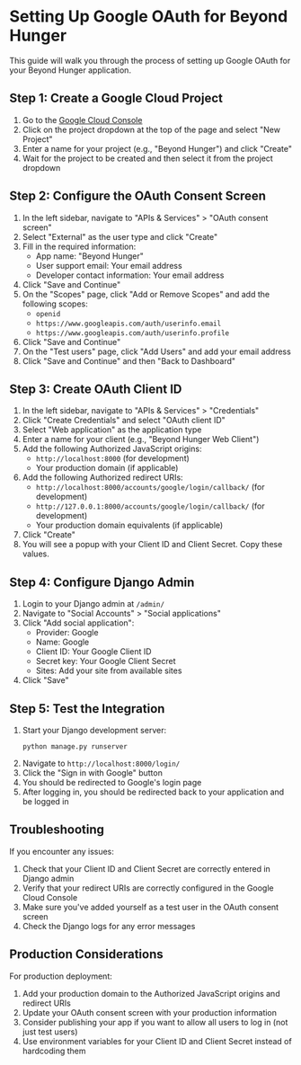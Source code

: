 # Setting Up Google OAuth for Beyond Hunger

This guide will walk you through the process of setting up Google OAuth for your Beyond Hunger application.

## Step 1: Create a Google Cloud Project

1. Go to the [Google Cloud Console](https://console.cloud.google.com/)
2. Click on the project dropdown at the top of the page and select "New Project"
3. Enter a name for your project (e.g., "Beyond Hunger") and click "Create"
4. Wait for the project to be created and then select it from the project dropdown

## Step 2: Configure the OAuth Consent Screen

1. In the left sidebar, navigate to "APIs & Services" > "OAuth consent screen"
2. Select "External" as the user type and click "Create"
3. Fill in the required information:
   - App name: "Beyond Hunger"
   - User support email: Your email address
   - Developer contact information: Your email address
4. Click "Save and Continue"
5. On the "Scopes" page, click "Add or Remove Scopes" and add the following scopes:
   - `openid`
   - `https://www.googleapis.com/auth/userinfo.email`
   - `https://www.googleapis.com/auth/userinfo.profile`
6. Click "Save and Continue"
7. On the "Test users" page, click "Add Users" and add your email address
8. Click "Save and Continue" and then "Back to Dashboard"

## Step 3: Create OAuth Client ID

1. In the left sidebar, navigate to "APIs & Services" > "Credentials"
2. Click "Create Credentials" and select "OAuth client ID"
3. Select "Web application" as the application type
4. Enter a name for your client (e.g., "Beyond Hunger Web Client")
5. Add the following Authorized JavaScript origins:
   - `http://localhost:8000` (for development)
   - Your production domain (if applicable)
6. Add the following Authorized redirect URIs:
   - `http://localhost:8000/accounts/google/login/callback/` (for development)
   - `http://127.0.0.1:8000/accounts/google/login/callback/` (for development)
   - Your production domain equivalents (if applicable)
7. Click "Create"
8. You will see a popup with your Client ID and Client Secret. Copy these values.

## Step 4: Configure Django Admin

1. Login to your Django admin at `/admin/`
2. Navigate to "Social Accounts" > "Social applications"
3. Click "Add social application":
   - Provider: Google
   - Name: Google
   - Client ID: Your Google Client ID
   - Secret key: Your Google Client Secret
   - Sites: Add your site from available sites
4. Click "Save"

## Step 5: Test the Integration

1. Start your Django development server:
   ```
   python manage.py runserver
   ```
2. Navigate to `http://localhost:8000/login/`
3. Click the "Sign in with Google" button
4. You should be redirected to Google's login page
5. After logging in, you should be redirected back to your application and be logged in

## Troubleshooting

If you encounter any issues:

1. Check that your Client ID and Client Secret are correctly entered in Django admin
2. Verify that your redirect URIs are correctly configured in the Google Cloud Console
3. Make sure you've added yourself as a test user in the OAuth consent screen
4. Check the Django logs for any error messages

## Production Considerations

For production deployment:

1. Add your production domain to the Authorized JavaScript origins and redirect URIs
2. Update your OAuth consent screen with your production information
3. Consider publishing your app if you want to allow all users to log in (not just test users)
4. Use environment variables for your Client ID and Client Secret instead of hardcoding them 